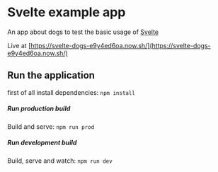 # Svelte example app

An app about dogs to test the basic usage of [Svelte](https://svelte.dev)

Live at [https://svelte-dogs-e9y4ed6oa.now.sh/](https://svelte-dogs-e9y4ed6oa.now.sh/)

## Run the application

first of all install dependencies: `npm install`

##### Run production build

Build and serve: `npm run prod`

##### Run development build

Build, serve and watch: `npm run dev`
